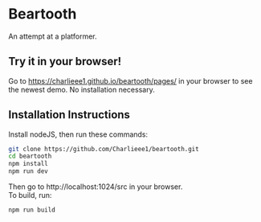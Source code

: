 # Beartooth
An attempt at a platformer.

## Try it in your browser!
Go to https://charlieee1.github.io/beartooth/pages/ in your browser to see the newest demo. No installation necessary.

## Installation Instructions
Install nodeJS, then run these commands:
```bash
git clone https://github.com/Charlieee1/beartooth.git
cd beartooth
npm install
npm run dev
```
Then go to http://localhost:1024/src in your browser.  
To build, run:
```bash
npm run build
```

